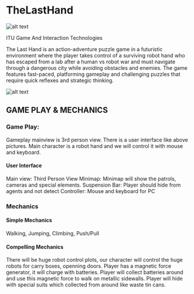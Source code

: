 
# TheLastHand

![alt text](https://github.com/harun-gultekin/TheLastHand/blob/main/ReadMeResources/1.png?raw=true)

ITU Game And Interaction Technologies

The Last Hand is an action-adventure puzzle game in a futuristic environment where the player takes
control of a surviving robot hand who has escaped from a lab after a human vs robot war and must
navigate through a dangerous city while avoiding obstacles and enemies. The game features
fast-paced, platforming gameplay and challenging puzzles that require quick reflexes and strategic
thinking.

![alt text](https://github.com/harun-gultekin/TheLastHand/blob/main/ReadMeResources/Akso_1.png?raw=true)

## GAME PLAY & MECHANICS

### Game Play:
Gameplay mainview is 3rd person view. There is a user interface like above
pictures. Main character is a robot hand and we will control it with mouse and
keyboard.

#### User Interface
Main view: Third Person View
Minimap: Minimap will show the patrols, cameras and special elements.
Suspension Bar: Player should hide from agents and not detect
Controller: Mouse and keyboard for PC

### Mechanics

#### Simple Mechanics
Walking, Jumping, Climbing, Push/Pull

#### Compelling Mechanics
There will be huge robot control plots, our character will control the huge robots
for carry boxes, openning doors. Player has a magnetic force generator, it will
charge with batteries. Player will collect batteries around and use this magnetic
force to walk on metallic sidewalls. Player will hide with special suits which
collected from around like waste tin cans.

